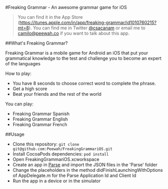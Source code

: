 #Freaking Grammar - An awesome grammar game for iOS

> You can find it in the App Store (https://itunes.apple.com/in/app/freaking-grammar/id1010760215?mt=8). You can find me in Twitter [@csacanam](https://twitter.com/csacanam) or email me to camilo@peewah.co if you want to talk about this app. 

##What's Freaking Grammar?

Freaking Grammar is a mobile game for Android an iOS that put your grammatical knowledge to the test and challenge you to become an expert of the languages

How to play:
- You have 8 seconds to choose correct word to complete the phrase.
- Get a high score
- Beat your friends and the rest of the world

You can play:
- Freaking Grammar Spanish
- Freaking Grammar English
- Freaking Grammar French

##Usage
- Clone this repository:  ```git clone git@github.com:Peewah/FreakingGrammariOS.git```
- Install CocoaPods dependencies: ```pod install```
- Open FreakingGrammariOS.xcworkspace
- Create an app in [Parse](https://parse.com/) and import the JSON files in the 'Parse' folder
- Change the placeholders in the method didFinishLaunchingWithOptions of AppDelegate.m for the Parse Application Id and Client Id 
- Run the app in a device or in the simulator
